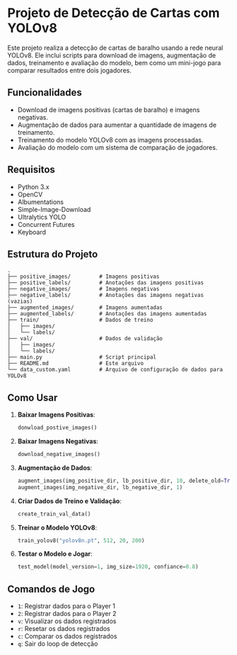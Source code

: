 # Projeto de Detecção de Cartas com YOLOv8

Este projeto realiza a detecção de cartas de baralho usando a rede neural YOLOv8. Ele inclui scripts para download de imagens, augmentação de dados, treinamento e avaliação do modelo, bem como um mini-jogo para comparar resultados entre dois jogadores.

## Funcionalidades

- Download de imagens positivas (cartas de baralho) e imagens negativas.
- Augmentação de dados para aumentar a quantidade de imagens de treinamento.
- Treinamento do modelo YOLOv8 com as imagens processadas.
- Avaliação do modelo com um sistema de comparação de jogadores.

## Requisitos

- Python 3.x
- OpenCV
- Albumentations
- Simple-Image-Download
- Ultralytics YOLO
- Concurrent Futures
- Keyboard

## Estrutura do Projeto

```
.
├── positive_images/         # Imagens positivas
├── positive_labels/         # Anotações das imagens positivas
├── negative_images/         # Imagens negativas
├── negative_labels/         # Anotações das imagens negativas (vazias)
├── augmented_images/        # Imagens aumentadas
├── augmented_labels/        # Anotações das imagens aumentadas
├── train/                   # Dados de treino
│   ├── images/
│   └── labels/
├── val/                     # Dados de validação
│   ├── images/
│   └── labels/
├── main.py                  # Script principal
├── README.md                # Este arquivo
└── data_custom.yaml         # Arquivo de configuração de dados para YOLOv8
```

## Como Usar

1. **Baixar Imagens Positivas**:
   ```python
   donwload_postive_images()
   ```

2. **Baixar Imagens Negativas**:
   ```python
   download_negative_images()
   ```

3. **Augmentação de Dados**:
   ```python
   augment_images(img_positive_dir, lb_positive_dir, 10, delete_old=True)
   augment_images(img_negative_dir, lb_negative_dir, 1)
   ```

4. **Criar Dados de Treino e Validação**:
   ```python
   create_train_val_data()
   ```

5. **Treinar o Modelo YOLOv8**:
   ```python
   train_yolov8("yolov8n.pt", 512, 20, 200)
   ```

6. **Testar o Modelo e Jogar**:
   ```python
   test_model(model_version=1, img_size=1920, confiance=0.8)
   ```

## Comandos de Jogo

- `1`: Registrar dados para o Player 1
- `2`: Registrar dados para o Player 2
- `v`: Visualizar os dados registrados
- `r`: Resetar os dados registrados
- `c`: Comparar os dados registrados
- `q`: Sair do loop de detecção
